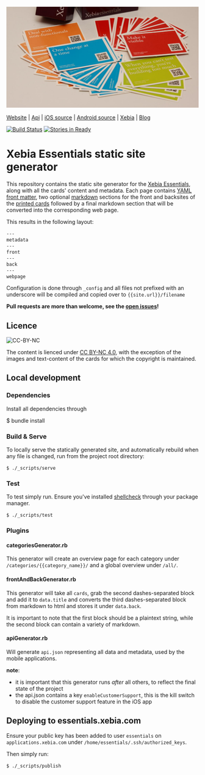 ![Xebia Essentials](https://raw.githubusercontent.com/xebia/essentials/master/img/XebiaEssentialsCards.jpg?token=3891755__eyJzY29wZSI6IlJhd0Jsb2I6eGViaWEvZXNzZW50aWFscy9tYXN0ZXIvaW1nL1hlYmlhRXNzZW50aWFsc0NhcmRzLmpwZyIsImV4cGlyZXMiOjE0MDI4NjA4MDZ9--390a00c227c472015e94b6b0e613cc1785ef4bb0)

[Website](http://essentials.xebia.com) |
[Api](http://essentials.xebia.com/api.json) |
[iOS source](https://github.com/xebia/ios-essentials) |
[Android source](https://github.com/xebia/android-essentials) |
[Xebia](http://www.xebia.com) |
[Blog](http://blog.xebia.com)

[![Build Status](https://travis-ci.org/xebia/essentials.svg?branch=master)](https://travis-ci.org/xebia/essentials)
[![Stories in Ready](https://badge.waffle.io/xebia/essentials.png?label=ready)](https://waffle.io/xebia/essentials)

# Xebia Essentials static site generator

This repository contains the static site generator for the [Xebia Essentials](http://essentials.xebia.com), along with all the cards' content and metadata. Each page contains [YAML](http://www.yaml.org/) [front matter](http://jekyllrb.com/docs/frontmatter/), two optional [markdown](http://daringfireball.net/projects/markdown) sections for the front and backsites of the [printed cards](http://xebia.com/books/xebia-essentials?utm_source=readme&utm_medium=web&utm_campaign=essentials) followed by a final markdown section that will be converted into the corresponding web page.

This results in the following layout:

    ---
    metadata
    ---
    front
    ---
    back
    ---
    webpage

Configuration is done through `_config` and all files not prefixed with an
underscore will be compiled and copied over to `{{site.url}}/filename`

**Pull requests are more than welcome, see the [open issues](https://github.com/xebia/essentials/issues?state=open)!**

## Licence

![CC-BY-NC](http://i.creativecommons.org/l/by-nc/3.0/88x31.png)

The content is lienced under [CC BY-NC 4.0](https://creativecommons.org/licenses/by-nc/4.0/), with the exception of
the images and text-content of the cards for which the copyright is maintained.

## Local development


### Dependencies

Install all dependencies through

  $ bundle install

### Build & Serve

To locally serve the statically generated site, and automatically rebuild when
any file is changed, run from the project root directory:

    $ ./_scripts/serve

### Test

To test simply run. Ensure you've installed [shellcheck](https://github.com/koalaman/shellcheck) through your package manager.

    $ ./_scripts/test

### Plugins

#### categoriesGenerator.rb

This generator will create an overview page for each category under
`/categories/{{category_name}}/` and a global overview under `/all/`.

#### frontAndBackGenerator.rb

This generator will take all `cards`, grab the second dashes-separated block
and add it to `data.title` and converts the third dashes-separated block from
markdown to html and stores it under `data.back`.

It is important to note that the first block should be a plaintext string,
while the second block can contain a variety of markdown.

#### apiGenerator.rb

Will generate `api.json` representing all data and metadata, used by the mobile
applications.

**note**:

- it is important that this generator runs *after* all others, to reflect the final state  of the project
- the api.json contains a key ```enableCustomerSupport```, this is the kill switch to disable the customer support feature in the iOS app

## Deploying to essentials.xebia.com

Ensure your public key has been added to user `essentials` on
`applications.xebia.com` under `/home/essentials/.ssh/authorized_keys`.

Then simply run:

    $ ./_scripts/publish
